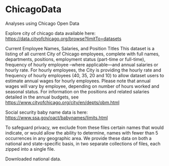 # ChicagoData
Analyses using Chicago Open Data

Explore city of chicago data available here:
https://data.cityofchicago.org/browse?limitTo=datasets

Current Employee Names, Salaries, and Position Titles
This dataset is a listing of all current City of Chicago employees, complete with full names, departments, positions, employment status (part-time or full-time), frequency of hourly employee –where applicable—and annual salaries or hourly rate. For hourly employees, the City is providing the hourly rate and frequency of hourly employees (40, 35, 20 and 10) to allow dataset users to estimate annual wages for hourly employees. Please note that annual wages will vary by employee, depending on number of hours worked and seasonal status. For information on the positions and related salaries detailed in the annual budgets, see https://www.cityofchicago.org/city/en/depts/obm.html

Social security baby name data is here:
https://www.ssa.gov/oact/babynames/limits.html

To safeguard privacy, we exclude from these files certain names that would indicate, or would allow the ability to determine, names with fewer than 5 occurrences in any geographic area. We provide these data on both a national and state-specific basis, in two separate collections of files, each zipped into a single file.

Downloaded national data.